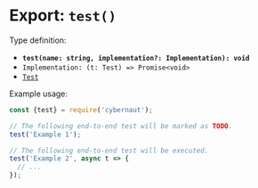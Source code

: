 # Export: `test()`

Type definition:

* **`test(name: string, implementation?: Implementation): void`**
* `Implementation: (t: Test) => Promise<void>`
* [`Test`](../interfaces/test.md)

Example usage:

```js
const {test} = require('cybernaut');

// The following end-to-end test will be marked as TODO.
test('Example 1');

// The following end-to-end test will be executed.
test('Example 2', async t => {
  // ...
});
```
